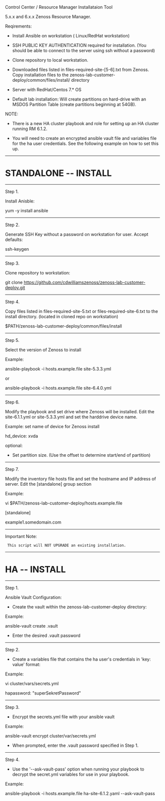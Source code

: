 
Control Center / Resource Manager Installataion Tool

5.x.x and 6.x.x Zenoss Resource Manager.

Reqirements:

- Install Ansible on workstation ( Linux/RedHat workstation)

- SSH PUBLIC KEY AUTHENTICATION required for installation. (You should be able to connect to the server using ssh without a password)

- Clone repository to local workstation.  

- Downloaded files listed in files-required-site-[5-6].txt from Zenoss. Copy installation files to the zenoss-lab-customer-deploy/common/files/install/ directory 

- Server with RedHat/Centos 7.* OS

- Default lab installation: Will create partitions on hard-drive with an MSDOS Partition Table (create partitions beginning at 54GB).  

NOTE:

- There is a new HA cluster playbook and role for setting up an HA cluster running RM 6.1.2.

- You will need to create an encrypted ansible vault file and variables file for the ha user credentials.  See the following example on how to set this up.


---
# STANDALONE -- INSTALL
---

Step 1. 

Install Anisble:

yum -y install ansible

---

Step 2.

Generate SSH Key without a password on workstation for user. Accept defaults:

ssh-keygen

---

Step 3.

Clone repository to workstation:

git clone https://github.com/cdwilliamszenoss/zenoss-lab-customer-deploy.git

---

Step 4.

Copy files listed in files-required-site-5.txt or files-required-site-6.txt to the install directory.
(located in cloned repo on workstation)

$PATH/zenoss-lab-customer-deploy/common/files/install 

---

Step 5.

Select the version of Zenoss to install

Example:

ansible-playbook -i hosts.example.file site-5.3.3.yml

or

ansible-playbook -i hosts.example.file site-6.4.0.yml

---

Step 6.

Modify the playbook and set drive where Zenoss will be installed. Edit the site-6.1.1.yml or site-5.3.3.yml and set the harddrive device name.

Example: set name of device for Zenoss install 

hd_device: xvda


optional:

- Set partition size. (Use the offset to determine start/end of partition)

---
 
Step 7.

Modify the inventory file hosts file and set the hostname and IP address of server. Edit the [standalone] group section 

Example:

vi $PATH/zenoss-lab-customer-deploy/hosts.example.file

[standalone]

example1.somedomain.com 

----


Important Note:
     
     This script will NOT UPGRADE an existing installation.




---
# HA -- INSTALL
---
Step 1.

Ansible Vault Configuration:

- Create the vault within the zenoss-lab-customer-deploy directory:

Example:

ansible-vault create .vault

- Enter the desired .vault password

---
Step 2.

- Create a variables file that contains the ha user's credentials in 'key: value' format:

Example:

vi cluster/vars/secrets.yml

hapassword: "superSekretPassword"

---
Step 3.

- Encrypt the secrets.yml file with your ansible vault

Example:

ansible-vault encrypt cluster/var/secrets.yml

- When prompted, enter the .vault password specified in Step 1.

---
Step 4.

- Use the '--ask-vault-pass' option when running your playbook to decrypt the secret.yml variables for use in your playbook.

Example:

ansible-playbook -i hosts.example.file ha-site-6.1.2.yaml --ask-vault-pass



